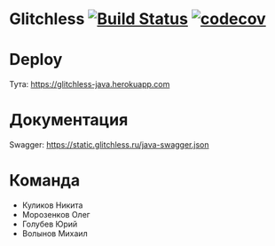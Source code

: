 # Glitchless [![Build Status](https://travis-ci.org/java-park-mail-ru/Glitchless-09-2017.svg?branch=dev)](https://travis-ci.org/java-park-mail-ru/Glitchless-09-2017) [![codecov](https://codecov.io/gh/java-park-mail-ru/Glitchless-09-2017/branch/master/graph/badge.svg)](https://codecov.io/gh/java-park-mail-ru/Glitchless-09-2017)


# Deploy
Тута: https://glitchless-java.herokuapp.com
# Документация
Swagger: https://static.glitchless.ru/java-swagger.json
# Команда
- Куликов Никита
- Морозенков Олег
- Голубев Юрий
- Волынов Михаил
